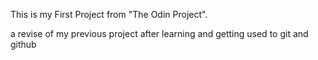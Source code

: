 This is my First Project from "The Odin Project".

a revise of my previous project after learning and getting used to git and github
